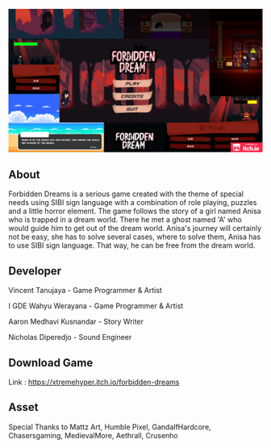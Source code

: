 <p align="center">
  <img src="bannerforbidden.png" width="800" />
</p>

## About
Forbidden Dreams is a serious game created with the theme of special needs using SIBI sign language with a combination of role playing, 
puzzles and a little horror element. The game follows the story of a girl named Anisa who is trapped in a dream world. There he met a ghost named 'A' who would guide him to get out of the dream world. 
Anisa's journey will certainly not be easy, she has to solve several cases, where to solve them, Anisa has to use SIBI sign language. That way, he can be free from the dream world.

## Developer
Vincent Tanujaya - Game Programmer & Artist

I GDE Wahyu Werayana - Game Programmer & Artist

Aaron Medhavi Kusnandar - Story Writer

Nicholas Diperedjo - Sound Engineer

## Download Game
Link : https://xtremehyper.itch.io/forbidden-dreams

## Asset
Special Thanks to 
Mattz Art, Humble Pixel, GandalfHardcore, Chasersgaming, MedievalMore, Aethrall, Crusenho




